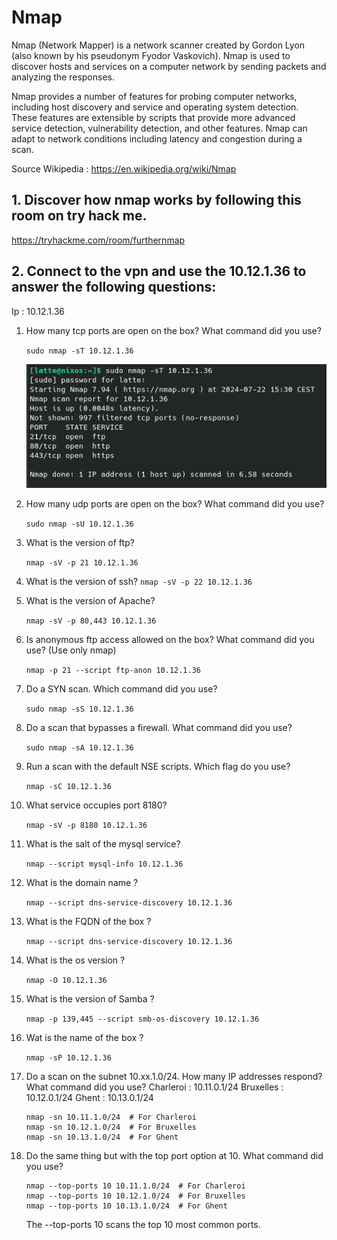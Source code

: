 # Nmap

Nmap (Network Mapper) is a network scanner created by Gordon Lyon (also known by his pseudonym Fyodor Vaskovich). Nmap is used to discover hosts and services on a computer network by sending packets and analyzing the responses.

Nmap provides a number of features for probing computer networks, including host discovery and service and operating system detection. These features are extensible by scripts that provide more advanced service detection, vulnerability detection, and other features. Nmap can adapt to network conditions including latency and congestion during a scan.

Source Wikipedia :  https://en.wikipedia.org/wiki/Nmap


## 1. Discover how nmap works by following this room on try hack me.

https://tryhackme.com/room/furthernmap

## 2. Connect to the vpn and use the 10.12.1.36 to answer the following questions:

Ip : 10.12.1.36

1. How many tcp ports are open on the box? What command did you use?
   
   `sudo nmap -sT 10.12.1.36 `

   ![alt text](assets/image10.png)

2. How many udp ports are open on the box? What command did you use?

   `sudo nmap -sU 10.12.1.36`


3. What is the version of ftp?
   
   `nmap -sV -p 21 10.12.1.36`

4. What is the version of ssh?
   `nmap -sV -p 22 10.12.1.36`

5. What is the version of Apache?
   
   `nmap -sV -p 80,443 10.12.1.36`

6. Is anonymous ftp access allowed on the box? What command did you use? (Use only nmap)
   
   `nmap -p 21 --script ftp-anon 10.12.1.36`

7. Do a SYN scan. Which command did you use?
 
   `sudo nmap -sS 10.12.1.36`

8. Do a scan that bypasses a firewall. What command did you use?

   `sudo nmap -sA 10.12.1.36`

9. Run a scan with the default NSE scripts. Which flag do you use?
  
   `nmap -sC 10.12.1.36`

10.  What service occupies port 8180?

      `nmap -sV -p 8180 10.12.1.36`

11.  What is the salt of the mysql service?
   
      `nmap --script mysql-info 10.12.1.36`

12.  What is the domain name ?

      `nmap --script dns-service-discovery 10.12.1.36`

13.  What is the FQDN of the box ? 
   
      `nmap --script dns-service-discovery 10.12.1.36`

14.  What is the os version ? 
   
       `nmap -O 10.12.1.36`

15.  What is the version of Samba ?
   
      `nmap -p 139,445 --script smb-os-discovery 10.12.1.36`

16.  Wat is the name of the box ?
     
      `nmap -sP 10.12.1.36`

17.  Do a scan on the subnet 10.xx.1.0/24. How many IP addresses respond?  What command did you use?
   Charleroi : 10.11.0.1/24
   Bruxelles : 10.12.0.1/24
   Ghent : 10.13.0.1/24

      ```
      nmap -sn 10.11.1.0/24  # For Charleroi
      nmap -sn 10.12.1.0/24  # For Bruxelles
      nmap -sn 10.13.1.0/24  # For Ghent
      ```

18. Do the same thing but with the top port option at 10. What command did you use?
      ```
      nmap --top-ports 10 10.11.1.0/24  # For Charleroi
      nmap --top-ports 10 10.12.1.0/24  # For Bruxelles
      nmap --top-ports 10 10.13.1.0/24  # For Ghent
      ```
      The --top-ports 10 scans the top 10 most common ports.

